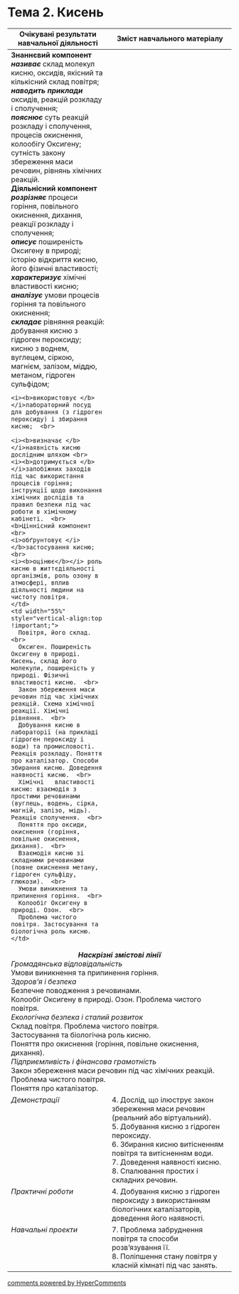 <div id="hypercomments_widget" class="js-hypercomments-widget invisible"></div>

# Тема 2. Кисень 

<table>
  <tr>
    <td width="45%" align="center"><b>Очікувані результати  навчальної діяльності</b></td>
    <td width="55%" align="center"><b>Зміст навчального матеріалу</b></td>
  </tr>
<tbody>
  <tr>
    <td width="45%" style="vertical-align:top !important;">
    <b>Знаннєвий компонент <br><i>називає</i></b> склад молекул кисню, оксидів, якісний та кількісний склад повітря;  <br>  
    <b><i>наводить приклади </i></b>оксидів, реакцій розкладу і сполучення;<br>
    <b><i>пояснює</i></b> суть реакцій розкладу і   сполучення,   процесів окиснення,   колообігу Оксигену;   сутність  закону збереження   маси  речовин, рівнянь хімічних реакцій. <br> 
    <b>Діяльнісний компонент <br>
    <i>розрізняє</i></b> процеси  горіння, повільного   окиснення, дихання, реакції розкладу і сполучення;  <br> 
    <b><i>описує</i></b> поширеність Оксигену в природі; історію відкриття кисню, його фізичні властивості; <br>
    <i><b>характеризує </b></i>хімічні властивості кисню; <br>
    <i><b>аналізує </b></i> умови   процесів горіння  та  повільного окиснення;<br>
    <i><b>складає </b></i> рівняння реакцій: добування кисню з гідроген пероксиду; кисню з воднем, вуглецем, сіркою, магнієм, залізом, міддю, метаном, гідроген сульфідом;   <br>

    <i><b>використовує </b></i>лабораторний посуд для добування (з гідроген пероксиду) і збирання кисню;  <br>

    <i><b>визначає </b></i>наявність кисню дослідним шляхом <br>
    <i><b>дотримується </b></i>запобіжних заходів під час використання процесів горіння; інструкції щодо виконання хімічних дослідів та правил безпеки під час роботи в хімічному кабінеті.  <br>
    <b>Ціннісний компонент <br>
    <i>обґрунтовує </i></b>застосування кисню;<br>
    <i><b>оцінює</b></i> роль кисню в життєдіяльності організмів, роль озону в атмосфері, вплив діяльності людини на чистоту повітря.  
    </td>
    <td width="55%" style="vertical-align:top !important;">
      Повітря, його склад.  <br>
      Оксиген. Поширеність Оксигену в природі. Кисень, склад його молекули, поширеність у природі. Фізичні властивості кисню.  <br>
      Закон збереження маси речовин під час хімічних реакцій. Схема хімічної реакції. Хімічні рівняння.  <br>
      Добування кисню в лабораторії (на прикладі гідроген пероксиду і води) та промисловості. Реакція розкладу. Поняття про каталізатор. Способи збирання кисню. Доведення наявності кисню.  <br>
      Хімічні   властивості   кисню: взаємодія з простими речовинами (вуглець, водень, сірка, магній, залізо, мідь). Реакція сполучення.  <br>
      Поняття про оксиди, окиснення (горіння, повільне окиснення, дихання).  <br>
      Взаємодія кисню зі складними речовинами (повне окиснення метану, гідроген сульфіду, глюкози).  <br>
      Умови виникнення та припинення горіння.  <br>
      Колообіг Оксигену в природі. Озон.  <br>
      Проблема чистого повітря. Застосування та біологічна роль кисню. 
    </td>
  </tr>
  <tr>
    <td width="45%" style="vertical-align:top !important;" colspan="2">
    <center>  <b><i>Наскрізні змістові лінії</i></b></center>
    <i>Громадянська відповідальність </i><br>
    Умови виникнення та припинення горіння.<br>
         <i>Здоров’я і безпека </i><br>
              Безпечне поводження з речовинами. <br>
     Колообіг Оксигену в природі. Озон. Проблема чистого повітря. <br>
        <i>Екологічна безпека і сталий розвиток </i> <br>
       Склад повітря. Проблема чистого повітря. <br>
      Застосування та біологічна роль кисню. <br>
      Поняття про окиснення (горіння, повільне окиснення, дихання).<br>       
   <i>Підприємливість і фінансова грамотність </i><br>
           Закон збереження маси речовин під час хімічних реакцій.<br>
Проблема чистого повітря. <br>
Поняття про каталізатор.
    </td>
  </tr>
  <tr>
    <td width="45%" style="vertical-align:top !important;">
    <i>Демонстрації</i> 
    </td>
    <td width="55%" style="vertical-align:top !important;">
      4.  Дослід, що ілюструє закон збереження маси речовин (реальний або віртуальний).  <br>
      5.  Добування   кисню   з   гідроген пероксиду.  <br>
      6.  Збирання  кисню   витісненням повітря та витісненням води. <br>
      7. Доведення наявності кисню. <br>
      8. Спалювання простих і складних речовин. 
  </td>
  </tr> 
  <tr>
    <td width="45%" style="vertical-align:top !important;">
    <i>Практичні роботи  </i>
    </td>
    <td width="55%" style="vertical-align:top !important;">
     4. Добування кисню з гідроген пероксиду з використанням біологічних каталізаторів, доведення його наявності. 
  </td>
  </tr> 
  <tr>
    <td width="45%" style="vertical-align:top !important;">
    <i>Навчальні проекти  </i>
    </td>
    <td width="55%" style="vertical-align:top !important;">
      7.  Проблема забруднення повітря та способи розв’язування її. <br>
      8.  Поліпшення стану повітря у класній кімнаті під час занять. 
    </td>
  </tr>
</tbody>
</table>

<div class="js-hypercomments-container">
<a href="http://hypercomments.com" class="hc-link" title="comments widget">comments powered by HyperComments</a>
</div>